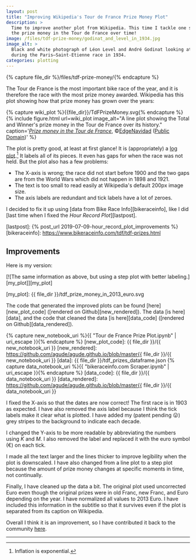 ```yaml
---
layout: post
title: "Improving Wikipedia's Tour de France Prize Money Plot"
description: >
  Time to improve another plot from Wikipedia. This time I tackle one showing
  the prize money in the Tour de France over time!
image: /files/tdf-prize-money/godinat_and_level_in_1934.jpg
image_alt: >
  Black and white photograph of Léon Level and André Godinat looking at a map
  during the Paris–Saint-Etienne race in 1934.
categories: plotting
---
```


{% capture file_dir %}/files/tdf-prize-money/{% endcapture %}

The Tour de France is the most important bike race of the year, and it is
therefore the race with the most prize money awarded. Wikipedia has this plot
showing how that prize money has grown over the years:

{% capture wiki_plot %}{{file_dir}}/TdFPrizeMoney.svg{% endcapture %}
{% include figure.html
  url=wiki_plot
  image_alt="A line plot showing the Total and Winner's prize money in the
  Tour de France over its history."
  caption='<a
  href="https://en.wikipedia.org/wiki/File:TdFPrizeMoney.svg"><em>Prize money in the Tour de France</em></a>, ©<a
  href="https://en.wikipedia.org/wiki/User:EdgeNavidad">EdgeNavidad</a>
  (<a href="https://en.wikipedia.org/wiki/Public_domain">Public Domain</a>)'
%}

The plot is pretty good, at least at first glance! It is (appropriately) a
[log plot][log_wiki].[^1] It labels all of its pieces. It even has gaps for
when the race was not held. But the plot also has a few problems:

[log_wiki]: https://en.wikipedia.org/wiki/Semi-log_plot

- The X-axis is wrong; the race did not start before 1900 and the two gaps are
from the World Wars which did not happen in 1898 and 1921.
- The text is too small to read easily at Wikipedia's default 200px image
size.
- The axis labels are redundant and tick labels have a lot of zeroes.

I decided to fix it up using [data from Bike Race Info][bikeraceinfo], like I
did [last time when I fixed the _Hour Record Plot_][lastpost].

[lastpost]: {% post_url 2019-07-09-hour_record_plot_improvements %}
[bikeraceinfo]: https://www.bikeraceinfo.com/tdf/tdf-prizes.html

## Improvements

Here is my version:

[![The same information as above, but using a step plot with better labeling.][my_plot]][my_plot]

[my_plot]: {{ file_dir }}/tdf_prize_money_in_2013_euro.svg

The code that generated the improved plots can be found [here][new_plot_code]
([rendered on Github][new_rendered]). The data [is here][data], and the code
that cleaned the data [is here][data_code] ([rendered on
Github][data_rendered]).

{% capture new_notebook_uri %}{{ "Tour de France Prize Plot.ipynb" | uri_escape }}{% endcapture %}
[new_plot_code]: {{ file_dir }}/{{ new_notebook_uri }}
[new_rendered]: https://github.com/agude/agude.github.io/blob/master{{ file_dir }}/{{ new_notebook_uri }}
[data]: {{ file_dir }}/tdf_prizes_dataframe.json
{% capture data_notebook_uri %}{{ "bikeraceinfo.com Scraper.ipynb" | uri_escape }}{% endcapture %}
[data_code]: {{ file_dir }}/{{ data_notebook_uri }}
[data_rendered]: https://github.com/agude/agude.github.io/blob/master{{ file_dir }}/{{ data_notebook_uri }}


I fixed the X-axis so that the dates are now correct! The first race is in
1903 as expected. I have also removed the axis label because I think the tick
labels make it clear what is plotted. I have added my (patent pending 😛) grey
stripes to the background to indicate each decade.

I changed the Y-axis to be more readable by abbreviating the numbers using
_K_ and _M_. I also removed the label and replaced it with the euro symbol (€)
on each tick.

I made all the text larger and the lines thicker to improve legibility when the plot
is downscaled. I have also changed from a line plot to a step plot because the amount 
of prize money changes at specific moments in time, not continually.

Finally, I have cleaned up the data a bit. The original plot used uncorrected
Euro even though the original prizes were in old Franc, new Franc, and Euro
depending on the year. I have normalized all values to
2013 Euro. I have included this information in the subtitle so that it
survives even if the plot is separated from its caption on Wikipedia.

Overall I think it is an improvement, so I have contributed it back to the
community [here][plot_link].

[plot_link]: https://commons.wikimedia.org/wiki/File:Tdf_prize_money_in_2013_euro.svg

---
[^1]: Inflation is exponential.

